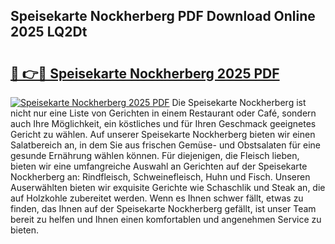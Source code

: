 ## Speisekarte Nockherberg PDF Download Online 2025 LQ2Dt

# <h2><a href="http://gc8w14h.nevu.top/?p=Speisekarte+Nockherberg">🔗 👉🔴 Speisekarte Nockherberg 2025 PDF</a></h2>

[![Speisekarte Nockherberg 2025 PDF](https://i.imgur.com/dBaPXMq.png)](http://gc8w14h.nevu.top/?p=Speisekarte+Nockherberg)
Die Speisekarte Nockherberg ist nicht nur eine Liste von Gerichten in einem Restaurant oder Café, sondern auch Ihre Möglichkeit, ein köstliches und für Ihren Geschmack geeignetes Gericht zu wählen. Auf unserer Speisekarte Nockherberg bieten wir einen Salatbereich an, in dem Sie aus frischen Gemüse- und Obstsalaten für eine gesunde Ernährung wählen können. Für diejenigen, die Fleisch lieben, bieten wir eine umfangreiche Auswahl an Gerichten auf der Speisekarte Nockherberg an: Rindfleisch, Schweinefleisch, Huhn und Fisch. Unseren Auserwählten bieten wir exquisite Gerichte wie Schaschlik und Steak an, die auf Holzkohle zubereitet werden. Wenn es Ihnen schwer fällt, etwas zu finden, das Ihnen auf der Speisekarte Nockherberg gefällt, ist unser Team bereit zu helfen und Ihnen einen komfortablen und angenehmen Service zu bieten.

